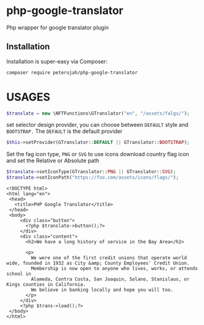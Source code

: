 # php-google-translator
Php wrapper for google translator plugin

## Installation

Installation is super-easy via Composer:
```md
composer require peterujah/php-google-translator
```

# USAGES

```php 
$translate = new \NFTFunctions\GTranslator("en", "/assets/falgs/");
```

set selector design provider, you can choose between `DEFAULT` style and `BOOTSTRAP.`
The `DEFAULT` is the default provider
```php 
$this->setProvider(GTranslator::DEFAULT || GTranslator::BOOTSTRAP);
```

Set the fag icon type, `PNG` or `SVG` to use icons download country flag icon and set the Relative or Absolute path

```php
$translate->setIconType(GTranslator::PNG || GTranslator::SVG);
$translate->setIconPath("https://foo.com/assets/icons/flags/");
 ```
 
 ```html_php
<!DOCTYPE html>
<html lang="en">
  <head>
    <title>PHP Google Translator</title>
  </head>
  <body>
      <div class="button">
        <?php $translate->button();?>
      </div>
      <div class="content">
        <h2>We have a long history of service in the Bay Area</h2>

        <p>
          We were one of the first credit unions that operate world wide, founded in 1932 as City &amp; County Employees' Credit Union. 
          Membership is now open to anyone who lives, works, or attends school in 
          Alameda, Contra Costa, San Joaquin, Solano, Stanislaus, or Kings counties in California. 
          We believe in banking locally and hope you will too. 
        </p>
      </div>
      <?php $trans->load();?>
  </body>
</html>
```
 
